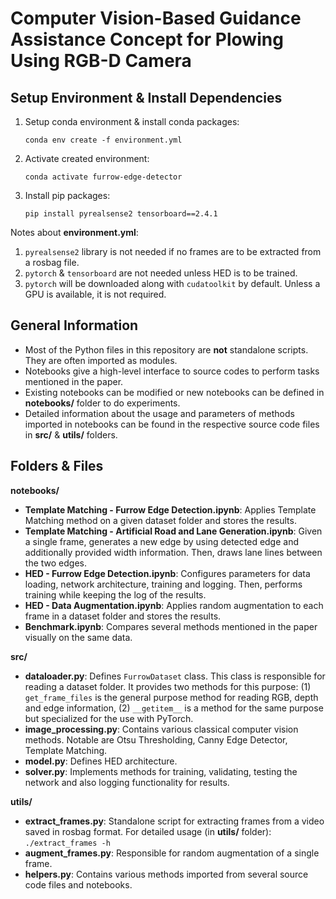 # Computer Vision-Based Guidance Assistance Concept for Plowing Using RGB-D Camera

## Setup Environment & Install Dependencies

1) Setup conda environment & install conda packages:

    `conda env create -f environment.yml`

2) Activate created environment:

    `conda activate furrow-edge-detector`

3) Install pip packages:

    `pip install pyrealsense2 tensorboard==2.4.1`

Notes about **environment.yml**:
1. `pyrealsense2` library is not needed if no frames are to be extracted from a rosbag file.
2. `pytorch` & `tensorboard` are not needed unless HED is to be trained. 
3. `pytorch` will be downloaded along with `cudatoolkit` by default. Unless a GPU is available, it is not required.

## General Information

- Most of the Python files in this repository are **not** standalone scripts. They are often imported as modules.
- Notebooks give a high-level interface to source codes to perform tasks mentioned in the paper. 
- Existing notebooks can be modified or new notebooks can be defined in **notebooks/** folder to do experiments.
- Detailed information about the usage and parameters of methods imported in notebooks can be found in the respective source code files in **src/** & **utils/** folders.

## Folders & Files

**notebooks/**
- **<span>Template Matching - Furrow Edge Detection.ipynb</span>**: Applies Template Matching method on a given dataset folder and stores the results.
- **<span>Template Matching - Artificial Road and Lane Generation.ipynb</span>**: Given a single frame, generates a new edge by using detected edge and additionally provided width information. Then, draws lane lines between the two edges.
- **<span>HED - Furrow Edge Detection.ipynb</span>**: Configures parameters for data loading, network architecture, training and logging. Then, performs training while keeping the log of the results.
- **<span>HED - Data Augmentation.ipynb</span>**: Applies random augmentation to each frame in a dataset folder and stores the results.
- **<span>Benchmark.ipynb</span>**: Compares several methods mentioned in the paper visually on the same data.

**src/**
- **<span>dataloader.py</span>**: Defines `FurrowDataset` class. This class is responsible for reading a dataset folder. It provides two methods for this purpose: (1) `get_frame_files` is the general purpose method for reading RGB, depth and edge information, (2) `__getitem__` is a method for the same purpose but specialized for the use with PyTorch.
- **<span>image_processing.py</span>**: Contains various classical computer vision methods. Notable are Otsu Thresholding, Canny Edge Detector, Template Matching.
- **<span>model.py</span>**: Defines HED architecture.
- **<span>solver.py</span>**: Implements methods for training, validating, testing the network and also logging functionality for results.

**utils/**
- **<span>extract_frames.py</span>**: Standalone script for extracting frames from a video saved in rosbag format. For detailed usage (in **utils/** folder): `./extract_frames -h`
- **<span>augment_frames.py</span>**: Responsible for random augmentation of a single frame.
- **<span>helpers.py</span>**: Contains various methods imported from several source code files and notebooks.
